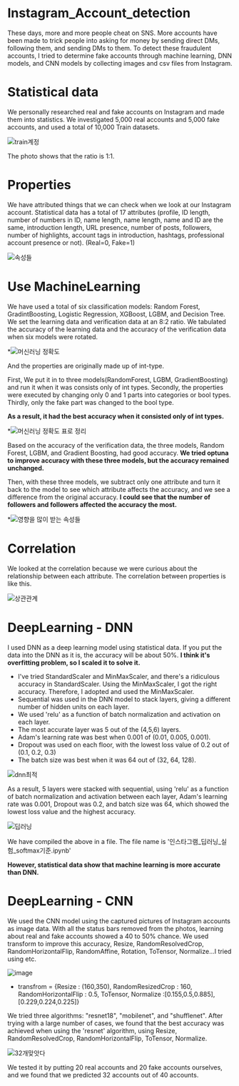 # Instagram_Account_detection
These days, more and more people cheat on SNS. More accounts have been made to trick people into asking for money by sending direct DMs, following them, and sending DMs to them. To detect these fraudulent accounts, I tried to determine fake accounts through machine learning, DNN models, and CNN models by collecting images and csv files from Instagram.

# Statistical data
We personally researched real and fake accounts on Instagram and made them into statistics. We investigated 5,000 real accounts and 5,000 fake accounts, and used a total of 10,000 Train datasets.

![train계정](https://user-images.githubusercontent.com/66362713/120820524-98d4a500-c58f-11eb-8030-54e0801fb8c8.PNG)

The photo shows that the ratio is 1:1.

# Properties

We have attributed things that we can check when we look at our Instagram account. Statistical data has a total of 17 attributes (profile, ID length, number of numbers in ID, name length, name length, name and ID are the same, introduction length, URL presence, number of posts, followers, number of highlights, account tags in introduction, hashtags, professional account presence or not).
(Real=0, Fake=1)

![속성들](https://user-images.githubusercontent.com/66362713/120826828-cde3f600-c595-11eb-975f-c3da21f75efc.PNG)


# Use MachineLearning
We have used a total of six classification models: Random Forest, GradintBoosting, Logistic Regression, XGBoost, LGBM, and Decision Tree. We set the learning data and verification data at an 8:2 ratio. We tabulated the accuracy of the learning data and the accuracy of the verification data when six models were rotated.

*![머신러닝 정확도](https://user-images.githubusercontent.com/66362713/120845787-3a69ef80-c5ac-11eb-9a79-4d96411a3d89.PNG)



And the properties are originally made up of int-type.

First, We put it in to three models(RandomForest, LGBM, GradientBoosting) and run it when it was consists only of int types.
Secondly, the properties were executed by changing only 0 and 1 parts into categories or bool types.
Thirdly, only the fake part was changed to the bool type.

**As a result, it had the best accuracy when it consisted only of int types.**

*![머신러닝 정확도 표로 정리](https://user-images.githubusercontent.com/66362713/120845752-3047f100-c5ac-11eb-8452-6229bcc17839.PNG)


Based on the accuracy of the verification data, the three models, Random Forest, LGBM, and Gradient Boosting, had good accuracy. **We tried optuna to improve accuracy with these three models, but the accuracy remained unchanged.**

Then, with these three models, we subtract only one attribute and turn it back to the model to see which attribute affects the accuracy, and we see a difference from the original accuracy. **I could see that the number of followers and followers affected the accuracy the most.**

*![영향을 많이 받는 속성들](https://user-images.githubusercontent.com/66362713/120845772-33db7800-c5ac-11eb-8d61-b61a0ba69266.PNG)


# Correlation
We looked at the correlation because we were curious about the relationship between each attribute. The correlation between properties is like this.

![상관관계](https://user-images.githubusercontent.com/66362713/120826767-be64ad00-c595-11eb-9279-a7e3d7d7aaf8.PNG)


# DeepLearning - DNN

I used DNN as a deep learning model using statistical data. If you put the data into the DNN as it is, the accuracy will be about 50%. 
**I think it's overfitting problem, so I scaled it to solve it.**

* I've tried StandardScaler and MinMaxScaler, and there's a ridiculous accuracy in StandardScaler. Using the MinMaxScaler, I got the right accuracy.
Therefore, I adopted and used the MinMaxScaler.
* Sequential was used in the DNN model to stack layers, giving a different number of hidden units on each layer.
* We used 'relu' as a function of batch normalization and activation on each layer.
* The most accurate layer was 5 out of the (4,5,6) layers.
* Adam's learning rate was best when 0.001 of (0.01, 0.005, 0.001).
* Dropout was used on each floor, with the lowest loss value of 0.2 out of (0.1, 0.2, 0.3)
* The batch size was best when it was 64 out of (32, 64, 128).

![dnn최적](https://user-images.githubusercontent.com/66362713/120860205-3c3dae00-c5c0-11eb-9dba-533e97d71d64.PNG)


As a result, 5 layers were stacked with sequential, using 'relu' as a function of batch normalization and activation between each layer, Adam's learning rate was 0.001, Dropout was 0.2, and batch size was 64, which showed the lowest loss value and the highest accuracy.

![딥러닝](https://user-images.githubusercontent.com/66362713/120860050-0f899680-c5c0-11eb-8383-e656ca88e78b.PNG)



We have compiled the above in a file. The file name is '인스타그램_딥러닝_실험_softmax기준.ipynb'


**However, statistical data show that machine learning is more accurate than DNN.**


# DeepLearning - CNN
We used the CNN model using the captured pictures of Instagram accounts as image data. With all the status bars removed from the photos, learning about real and fake accounts showed a 40 to 50% chance.
We used transform to improve this accuracy, Resize, RandomResolvedCrop, RandomHorizontalFlip, RandomAffine, Rotation, ToTensor, Normalize...I tried using etc.

![image](https://user-images.githubusercontent.com/66362713/121514897-7e834700-ca27-11eb-9ba8-6eae4aa5f125.png)



* transfrom = {Resize : (160,350), RandomResizedCrop : 160, RandomHorizontalFlip : 0.5, ToTensor, Normalize :[0.155,0.5,0.885], [0.229,0.224,0.225]}


We tried three algorithms: "resnet18", "mobilenet", and "shufflenet".
After trying with a large number of cases, we found that the best accuracy was achieved when using the 'resnet' algorithm, using Resize, RandomResolvedCrop, RandomHorizontalFlip, ToTensor, Normalize.

![32개맞앗다](https://user-images.githubusercontent.com/66362713/121469424-6c89b000-c9f7-11eb-89d9-2525d22673cb.PNG)


We tested it by putting 20 real accounts and 20 fake accounts ourselves, and we found that we predicted 32 accounts out of 40 accounts.
